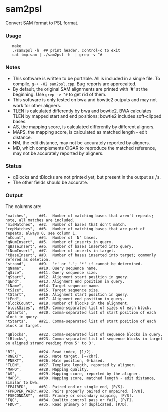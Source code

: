 # sam2psl
Convert SAM format to PSL format.

### Usage
```
   make  
   ./sam2psl -h  ## print header, control-c to exit  
   cat tmp.sam | ./sam2psl -h  | grep -v ^#
```

### Notes
- This software is written to be portable. All is included in a single file. To compile, ```g++ -O2 sam2psl.cpp```. Bug reports are apprecaited.
- By default, the original SAM alignments are printed with '#' at the beginning. Use ```grep -v ^#``` to get rid of them.
- This software is only tested on bwa and bowtie2 outputs and may not work for other aligners.
- TLEN is calculated differently by bwa and bowtie2. BWA calculates TLEN by mapped start and end positions; bowtie2 includes soft-clipped bases.
- AS, the mapping score, is calculated differently by different aligners.
- MAPS, the mapping score, is calculated as matched length - edit distance.
- NM, the edit distance, may not be accurately reported by aligners.
- MD, which complements CIGAR to reproduce the matched reference, may not be accurately reported by aligners.

### Status
- qBlocks and tBlocks are not printed yet, but present in the output as ,'s.
- The other fields should be accurate.

### Output
The columns are:

    "matches",     ##1.  Number of matching bases that aren't repeats; note, all matches are included. 
    "misMatches",  ##2.  Number of bases that don't match.
    "repMatches",  ##3.  Number of matching bases that are part of repeats; always 0, see column 1.  
    "nCount",      ##4.  Number of 'N' bases.
    "qNumInsert",  ##5.  Number of inserts in query.
    "qBaseInsert", ##6.  Number of bases inserted into query.
    "tNumInsert",  ##7.  Number of inserts in target.
    "tBaseInsert", ##8.  Number of bases inserted into target; commonly refered as deletion.
    "strand",      ##9.  '+' or '-'; '*' if cannot be determined.
    "qName",       ##10. Query sequence name.
    "qSize",       ##11. Query sequence size.
    "qStart",      ##12. Alignment start position in query.
    "qEnd",        ##13. Alignment end position in query.
    "tName",       ##14. Target sequence name.
    "tSize",       ##15. Target sequence size.
    "tStart",      ##16. Alignment start position in query.
    "tEnd",        ##17. Alignment end position in query.
    "blockCount",  ##18. Number of blocks in the alignment.
    "blockSizes",  ##19. Comma-separated list of sizes of each block.
    "qStarts",     ##20. Comma-separated list of start position of each block in query.
    "tStarts",     ##21. Comma-separated list of start position of each block in target.

    "qBlocks",     ##22. Comma-separated list of sequence blocks in query. 
    "tBlocks",     ##23. Comma-separated list of sequence blocks in target on aligned strand reading from 5' to 3'. 

    "RI",          ##24. Read index, [1/2].
    "RNEXT",       ##25. Mate target, [=/chr].
    "PNEXT",       ##26. Mate position, 0-based.
    "TLEN",        ##27. Template length, reported by aligner. 
    "MAPQ",        ##28. Mapping quality.
    "AS",          ##29. Mapping score, reported by the aligner.
    "MAPS",        ##30. Mapping score, matched length - edit distance, similar to bwa.
    "FPAIRED",     ##31. Paired end or single end, [P/S].
    "FPROPER_PAIR",##32. Pairs properly paired or unpaired, [P/U].
    "FSECONDARY",  ##33. Primary or secondary mapping, [P/S].    
    "FQC",         ##34. Quality control pass or fail, [P/F].
    "FDUP",        ##35. Read primary or duplicated, [P/D].

